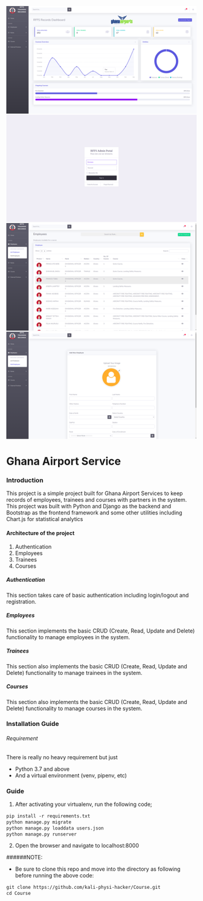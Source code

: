 ![Dashboard](project-images/dashboard.png)
![Login Page](project-images/login.png)
![Employee List](project-images/employee-list.png)
![Employee Add](project-images/add_employee.png)
# Ghana Airport Service

### Introduction
This project is a simple project built for Ghana Airport Services
to keep records of employees, trainees and courses with partners in
the system.
This project was built with Python and Django as the backend
and Bootstrap as the frontend framework and some other utilities
including Chart.js for statistical analytics

#### Architecture of the project
1. Authentication
2. Employees
3. Trainees
4. Courses


##### Authentication
This section takes care of basic authentication including login/logout
and registration.

##### Employees
This section implements the basic CRUD (Create, Read, Update and
Delete) functionality to manage employees in the system.

##### Trainees 
This section also implements the basic CRUD (Create, Read, Update 
and Delete) functionality to manage trainees in the system.

##### Courses
This section also implements the basic CRUD (Create, Read, Update
and Delete) functionality to manage courses in the system.


### Installation Guide
###### Requirement
There is really no heavy requirement but just 
- Python 3.7 and above
- And a virtual environment (venv, pipenv, etc)

### Guide
1. After activating your virtualenv, run the following code;
```shell script
pip install -r requirements.txt
python manage.py migrate
python manage.py loaddata users.json
python manage.py runserver
```
2. Open the browser and navigate to localhost:8000

######NOTE:
- Be sure to clone this repo and move into the directory
 as following before running the above code:
```shell script
git clone https://github.com/kali-physi-hacker/Course.git
cd Course
```



